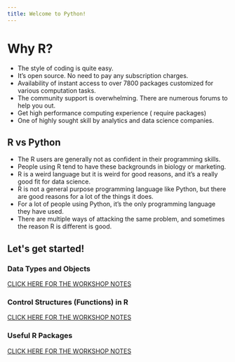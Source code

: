 ```yaml
---
title: Welcome to Python!
---
```


# Why R? 

- The style of coding is quite easy.
- It’s open source. No need to pay any subscription charges.
- Availability of instant access to over 7800 packages customized for various computation tasks.
- The community support is overwhelming. There are numerous forums to help you out.
- Get high performance computing experience ( require packages)
- One of highly sought skill by analytics and data science companies.


## R vs Python 

- The R users are generally not as confident in their programming skills.
- People using R tend to have these backgrounds in biology or marketing. 
- R is a weird language but it is weird for good reasons, and it’s a really good fit for data science. 
- R is not a general purpose programming language like Python, but there are good reasons for a lot of the things it does.
- For a lot of people using Python, it’s the only programming language they have used.
- There are multiple ways of attacking the same problem, and sometimes the reason R is different is good.


## Let's get started!

### Data Types and Objects 

[CLICK HERE FOR THE WORKSHOP NOTES](https://colab.research.google.com/drive/1CAbmUvotwSx-uYJ8yehRO-TrmfzXXkOx)

### Control Structures (Functions) in R

[CLICK HERE FOR THE WORKSHOP NOTES](https://colab.research.google.com/drive/1FROQ7Tb2Xc7HcmD_pI_cMQXd6_CJrNlK)

### Useful R Packages
[CLICK HERE FOR THE WORKSHOP NOTES](https://colab.research.google.com/drive/1rJ88CXsRDY-4u_GQ7tQnTJIefLKnjM2w)


